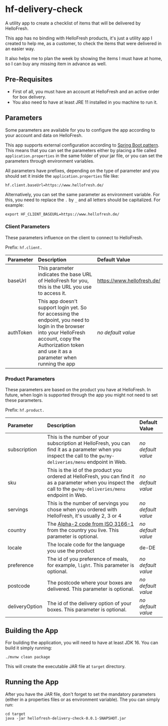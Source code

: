 # hf-delivery-check
A utility app to create a checklist of items that will be delivered by HelloFresh.

This app has no binding with HelloFresh products, it's just a utility app I created to
help me, as a customer, to check the items that were delivered in an easier way. 

It also helps me to plan the week by showing the items I must have at home, so I can buy any 
missing item in advance as well.

## Pre-Requisites

* First of all, you must have an account at HelloFresh and an active order for box delivery.
* You also need to have at least JRE 11 installed in you machine to run it.

## Parameters

Some parameters are available for you to configure the app according to your account and data on
HelloFresh.

This app supports external configuration according to [Spring Boot pattern](https://docs.spring.io/spring-boot/docs/current/reference/html/features.html#features.external-config).
This means that you can set the parameters either by placing a file called `application.properties` in the same folder of your jar file, or you can set the parameters through environment variables.

All parameters have prefixes, depending on the type of parameter and you should set it inside the `application.properties` file like:
```properties
hf.client.baseUrl=https://www.hellofresh.de/
```

Alternatively, you can set the same parameter as environment variable. For this, you need to replace the `.` by `_` and all letters should be capitalized. For example:
```shell
export HF_CLIENT_BASEURL=https://www.hellofresh.de/
```

### Client Parameters

These parameters influence on the client to connect to HelloFresh.

Prefix: `hf.client.`

| Parameter | Description | Default Value |
|:--------- |:----------- |:------------- |
| baseUrl   | This parameter indicates the base URL of HelloFresh for you, this is the URL you use to access it. | https://www.hellofresh.de/ |
| authToken | This app doesn't support login yet. So for accessing the endpoint, you need to login in the browser into your HelloFresh account, copy the Authorization token and use it as a parameter when running the app | *no default value* |

### Product Parameters

These parameters are based on the product you have at HelloFresh. In future, when login is supported through the app you might not need to set these parameters.

Prefix: `hf.product.`

| Parameter | Description | Default Value |
|:--------- |:----------- |:------------- |
| subscription | This is the number of your subscription at HelloFresh, you can find it as a parameter when you inspect the call to the `gw/my-deliveries/menu` endpoint in Web. | *no default value* |
| sku | This is the id of the product you ordered at HelloFresh, you can find it as a parameter when you inspect the call to the `gw/my-deliveries/menu` endpoint in Web. | *no default value* |
| servings | This is the number of servings you chose when you ordered with HelloFresh, it's usually 2, 3 or 4 | *no default value* |
| country | The [Alpha-2 code from ISO 3166-1](https://en.wikipedia.org/wiki/ISO_3166-1) from the country you live. This parameter is optional. | *no default value* |
| locale | The locale code for the language you use the product | de-DE
| preference | The id of you preference of meals, for example, `light`. This parameter is optional. | *no default value* |
| postcode | The postcode where your boxes are delivered. This parameter is optional. | *no default value* |
| deliveryOption | The id of the delivery option of your boxes. This parameter is optional. | *no default value* |

## Building the App

For building the application, you will need to have at least JDK 16.
You can build it simply running:
```shell
./mvnw clean package
```

This will create the executable JAR file at `target` directory.

## Running the App

After you have the JAR file, don't forget to set the mandatory parameters (either in a properties files or as environment variable). The you can simply run:
```shell
cd target
java -jar hellofresh-delivery-check-0.0.1-SNAPSHOT.jar 
```
